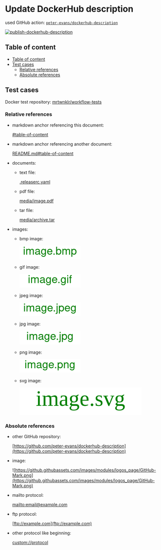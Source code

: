 # Update DockerHub description

used GitHub action: [`peter-evans/dockerhub-description`](https://github.com/peter-evans/dockerhub-description)

[![publish-dockerhub-description](https://github.com/mrtwnklr/workflow-tests/actions/workflows/publish-dockerhub-description.yaml/badge.svg)](https://github.com/mrtwnklr/workflow-tests/actions/workflows/publish-dockerhub-description.yaml)

## Table of content

- [Table of content](#table-of-content)
- [Test cases](#test-cases)
  - [Relative references](#relative-references)
  - [Absolute references](#absolute-references)

## Test cases

Docker test repository: [mrtwnklr/workflow-tests](https://hub.docker.com/r/mrtwnklr/workflow-tests)

### Relative references

- markdown anchor referencing this document:

  [#table-of-content](#table-of-content)

- markdown anchor referencing another document:

  [README.md#table-of-content](README.md#table-of-content)

- documents:

  - text file:

    [.releaserc.yaml](.releaserc.yaml)

  - pdf file:

    [media/image.pdf](media/image.pdf)

  - tar file:

    [media/archive.tar](media/archive.tar)

- images:

  - bmp image:

    ![media/image.bmp](media/image.bmp)

  - gif image:

    ![media/image.gif](media/image.gif)

  - jpeg image:

    ![media/image.jpeg](media/image.jpeg)

  - jpg image:

    ![media/image.jpg](media/image.jpg)

  - png image:

    ![media/image.png](media/image.png)

  - svg image:

    ![media/image.svg](media/image.svg)

### Absolute references

- other GitHub repository:

  [https://github.com/peter-evans/dockerhub-description](https://github.com/peter-evans/dockerhub-description)

- image:

  ![https://github.githubassets.com/images/modules/logos_page/GitHub-Mark.png](https://github.githubassets.com/images/modules/logos_page/GitHub-Mark.png)

- mailto protocol:

  [mailto:email@example.com](mailto:email@example.com)

- ftp protocol:

  [ftp://example.com](ftp://example.com)

- other protocol like beginning:

  [custom://protocol](custom://protocol)
